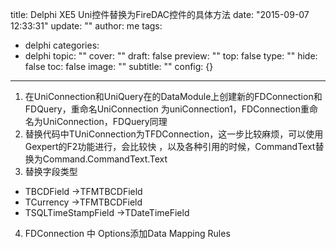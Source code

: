 title: Delphi XE5 Uni控件替换为FireDAC控件的具体方法
date: "2015-09-07 12:33:31"
update: ""
author: me
tags:
- delphi
categories:
- delphi
topic: ""
cover: ""
draft: false
preview: ""
top: false
type: ""
hide: false
toc: false
image: ""
subtitle: ""
config: {}


---



1. 在UniConnection和UniQuery在的DataModule上创建新的FDConnection和FDQuery，重命名UniConnection
为uniConnection1，FDConnection重命名为UniConnection，FDQuery同理
2. 替换代码中TUniConnection为TFDConnection，这一步比较麻烦，可以使用Gexpert的F2功能进行，会比较快
，以及各种引用的时候，CommandText替换为Command.CommandText.Text
3. 替换字段类型
- TBCDField ->TFMTBCDField
- TCurrency ->TFMTBCDField
- TSQLTimeStampField ->TDateTimeField
4. FDConnection 中 Options添加Data Mapping Rules
